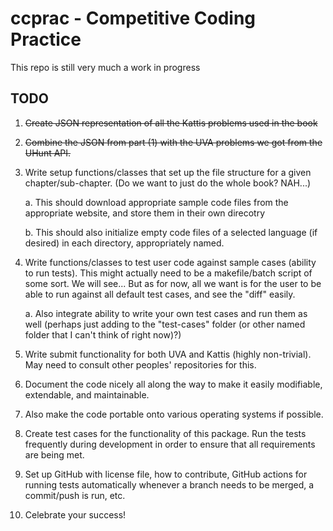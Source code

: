 # ccprac - Competitive Coding Practice

This repo is still very much a work in progress

## TODO

1. ~~Create JSON representation of all the Kattis problems used in the book~~
2. ~~Combine the JSON from part (1) with the UVA problems we got from the UHunt API.~~
3. Write setup functions/classes that set up the file structure for a given chapter/sub-chapter. (Do we want to just do the whole book? NAH...)

   a. This should download appropriate sample
   code files from the appropriate website, and store them in their own direcotry

   b. This should also initialize empty code files of a selected language (if desired) in each directory, appropriately named.
4. Write functions/classes to test user code against sample cases (ability to run tests). This might actually need to be a makefile/batch script of some sort. We will see... But as for now, all we want is for the user to be able to run against all default test cases, and see the "diff" easily.

   a. Also integrate ability to write your own test cases and run them as well (perhaps just adding to the "test-cases" folder (or other named folder that I can't think of right now)?)
5. Write submit functionality for both UVA and Kattis (highly non-trivial). May need to consult other peoples' repositories for this.
6. Document the code nicely all along the way to make it easily modifiable, extendable, and maintainable.
7. Also make the code portable onto various operating systems if possible.
8. Create test cases for the functionality of this package. Run the tests frequently during development in order to ensure that all requirements are being met.
9. Set up GitHub with license file, how to contribute, GitHub actions for running tests automatically whenever a branch needs to be merged, a commit/push is run, etc.
10. Celebrate your success!
